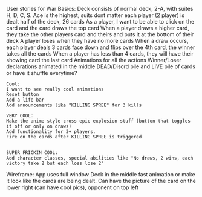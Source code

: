 User stories for War
    Basics:
    Deck consists of normal deck, 2-A, with suites H, D, C, S.
    Ace is the highest, suits dont matter
    each player (2 player) is dealt half of the deck, 26 cards
    As a player, I want to be able to click on the card and the card draws the top card
    When a player draws a higher card, they take the other players card and theirs and puts it at the bottom of their deck
    A player loses when they have no more cards
    When a draw occurs, each player deals 3 cards face down and flips over the 4th card, the winner takes all the cards
        When a player has less than 4 cards, they will have their showing card the last card
    Animations for all the actions
    Winner/Loser declarations animated in the middle
    DEAD/Discrd pile and LIVE pile of cards or have it shuffle everytime?

    Cool:
    I want to see really cool animations
    Reset button
    Add a life bar
    Add announcements like "KILLING SPREE" for 3 kills

    VERY COOL:
    Make the anime style cross epic explosion stuff (button that toggles it off or only on draws)
    Add functionality for 3+ players.
    Fire on the cards after KILLING SPREE is triggered


    SUPER FRICKIN COOL:
    Add character classes, special abilities like "No draws, 2 wins, each victory take 2 but each loss lose 2"


Wireframe:
App uses full window
Deck in the middle
fast animation or make it look like the cards are being dealt.
Can have the picture of the card on the lower right (can have cool pics), opponent on top left
